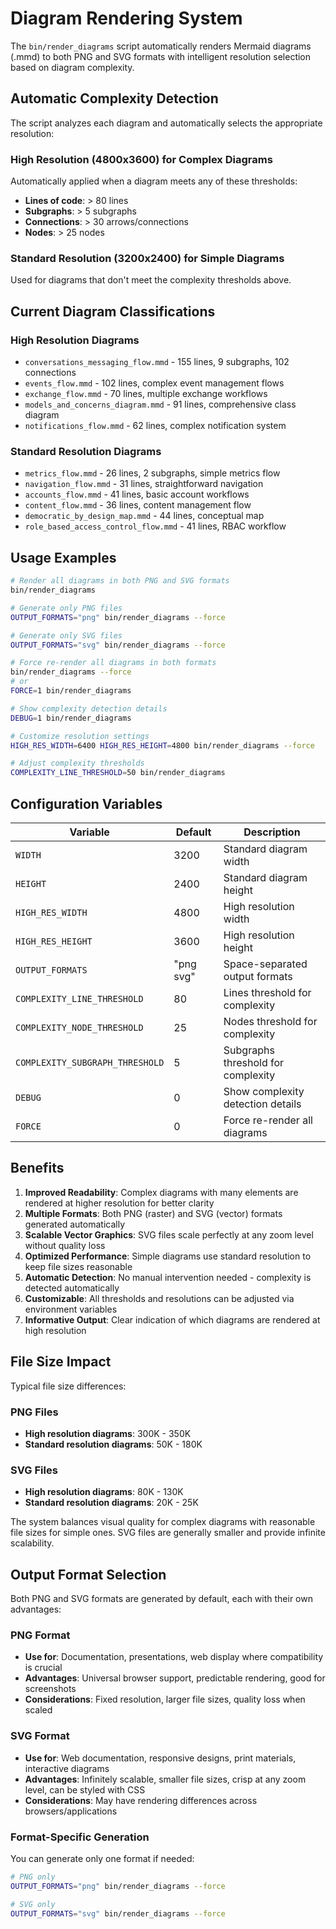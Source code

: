 # Diagram Rendering System

The `bin/render_diagrams` script automatically renders Mermaid diagrams (.mmd) to both PNG and SVG formats with intelligent resolution selection based on diagram complexity.

## Automatic Complexity Detection

The script analyzes each diagram and automatically selects the appropriate resolution:

### High Resolution (4800x3600) for Complex Diagrams
Automatically applied when a diagram meets any of these thresholds:
- **Lines of code**: > 80 lines
- **Subgraphs**: > 5 subgraphs  
- **Connections**: > 30 arrows/connections
- **Nodes**: > 25 nodes

### Standard Resolution (3200x2400) for Simple Diagrams
Used for diagrams that don't meet the complexity thresholds above.

## Current Diagram Classifications

### High Resolution Diagrams
- `conversations_messaging_flow.mmd` - 155 lines, 9 subgraphs, 102 connections
- `events_flow.mmd` - 102 lines, complex event management flows
- `exchange_flow.mmd` - 70 lines, multiple exchange workflows  
- `models_and_concerns_diagram.mmd` - 91 lines, comprehensive class diagram
- `notifications_flow.mmd` - 62 lines, complex notification system

### Standard Resolution Diagrams
- `metrics_flow.mmd` - 26 lines, 2 subgraphs, simple metrics flow
- `navigation_flow.mmd` - 31 lines, straightforward navigation
- `accounts_flow.mmd` - 41 lines, basic account workflows
- `content_flow.mmd` - 36 lines, content management flow
- `democratic_by_design_map.mmd` - 44 lines, conceptual map
- `role_based_access_control_flow.mmd` - 41 lines, RBAC workflow

## Usage Examples

```bash
# Render all diagrams in both PNG and SVG formats
bin/render_diagrams

# Generate only PNG files
OUTPUT_FORMATS="png" bin/render_diagrams --force

# Generate only SVG files  
OUTPUT_FORMATS="svg" bin/render_diagrams --force

# Force re-render all diagrams in both formats
bin/render_diagrams --force
# or
FORCE=1 bin/render_diagrams

# Show complexity detection details
DEBUG=1 bin/render_diagrams

# Customize resolution settings
HIGH_RES_WIDTH=6400 HIGH_RES_HEIGHT=4800 bin/render_diagrams --force

# Adjust complexity thresholds
COMPLEXITY_LINE_THRESHOLD=50 bin/render_diagrams
```

## Configuration Variables

| Variable | Default | Description |
|----------|---------|-------------|
| `WIDTH` | 3200 | Standard diagram width |
| `HEIGHT` | 2400 | Standard diagram height |
| `HIGH_RES_WIDTH` | 4800 | High resolution width |
| `HIGH_RES_HEIGHT` | 3600 | High resolution height |
| `OUTPUT_FORMATS` | "png svg" | Space-separated output formats |
| `COMPLEXITY_LINE_THRESHOLD` | 80 | Lines threshold for complexity |
| `COMPLEXITY_NODE_THRESHOLD` | 25 | Nodes threshold for complexity |
| `COMPLEXITY_SUBGRAPH_THRESHOLD` | 5 | Subgraphs threshold for complexity |
| `DEBUG` | 0 | Show complexity detection details |
| `FORCE` | 0 | Force re-render all diagrams |

## Benefits

1. **Improved Readability**: Complex diagrams with many elements are rendered at higher resolution for better clarity
2. **Multiple Formats**: Both PNG (raster) and SVG (vector) formats generated automatically
3. **Scalable Vector Graphics**: SVG files scale perfectly at any zoom level without quality loss
4. **Optimized Performance**: Simple diagrams use standard resolution to keep file sizes reasonable
5. **Automatic Detection**: No manual intervention needed - complexity is detected automatically
6. **Customizable**: All thresholds and resolutions can be adjusted via environment variables
7. **Informative Output**: Clear indication of which diagrams are rendered at high resolution

## File Size Impact

Typical file size differences:

### PNG Files
- **High resolution diagrams**: 300K - 350K
- **Standard resolution diagrams**: 50K - 180K

### SVG Files  
- **High resolution diagrams**: 80K - 130K
- **Standard resolution diagrams**: 20K - 25K

The system balances visual quality for complex diagrams with reasonable file sizes for simple ones. SVG files are generally smaller and provide infinite scalability.

## Output Format Selection

Both PNG and SVG formats are generated by default, each with their own advantages:

### PNG Format
- **Use for**: Documentation, presentations, web display where compatibility is crucial
- **Advantages**: Universal browser support, predictable rendering, good for screenshots
- **Considerations**: Fixed resolution, larger file sizes, quality loss when scaled

### SVG Format  
- **Use for**: Web documentation, responsive designs, print materials, interactive diagrams
- **Advantages**: Infinitely scalable, smaller file sizes, crisp at any zoom level, can be styled with CSS
- **Considerations**: May have rendering differences across browsers/applications

### Format-Specific Generation
You can generate only one format if needed:
```bash
# PNG only
OUTPUT_FORMATS="png" bin/render_diagrams --force

# SVG only  
OUTPUT_FORMATS="svg" bin/render_diagrams --force
```
